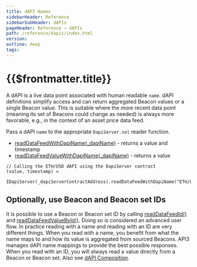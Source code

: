 ```yaml
---
title: dAPI Names
sidebarHeader: Reference
sidebarSubHeader: dAPIs
pageHeader: Reference → dAPIs
path: /reference/dapis/index.html
version:
outline: deep
tags:
---
```


<VersionWarning/>

<PageHeader/>

# {{$frontmatter.title}}

A dAPI is a live data point associated with human readable `name`. dAPI
definitions simplify access and can return aggregated Beacon values or a single
Beacon value. This is suitable where the more recent data point (meaning its set
of Beacons could change as needed) is always more favorable, e.g., in the
context of an asset price data feed.

Pass a dAPI `name` to the appropriate `DapiServer.sol` reader function.

- [readDataFeedWithDapiName(\_dapiName)](./functions/read-data-feed-with-dapi-name.md) -
  returns a value and timestamp
- [readDataFeedValueWithDapiName(\_dapiName)](./functions/read-data-feed-value-with-dapi-name.md) -
  returns a value

```solidity
// Calling the ETH/USD dAPI using the DapiServer contract
(value, timestamp) =
  IDapiServer(_dapiServerContractAddress).readDataFeedWithDapiName("ETH/USD");
```

## Optionally, use Beacon and Beacon set IDs

It is possible to use a Beacon or Beacon set ID by calling
[readDataFeedId()](./functions/read-data-feed-with-id.md) and
[readDataFeedValueById()](./functions/read-data-feed-value-with-id.md). Doing so
is considered an advanced user flow. In practice reading with a name and reading
with an ID are very different things. When you read with a name, you benefit
from what the name maps to and how its value is aggregated from sourced Beacons.
API3 manages dAPI name mappings to provide the best possible responses. When you
read with an ID, you will always read a value directly from a Beacon or Beacon
set. Also see
[dAPI Composition](/explore/dapis/what-are-dapis.md#dapi-composition).
